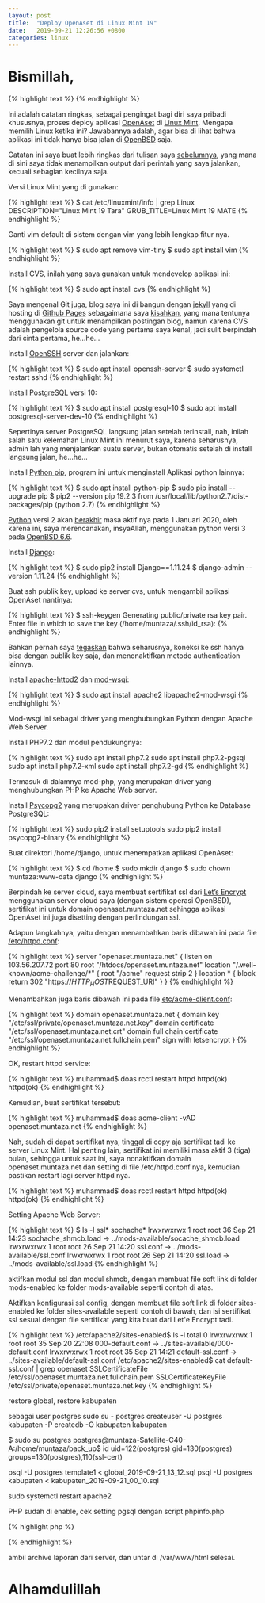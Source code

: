 ```yaml
---
layout: post
title:  "Deploy OpenAset di Linux Mint 19"
date:   2019-09-21 12:26:56 +0800
categories: linux
---
```


# Bismillah,
{% highlight text %}
{% endhighlight %}

Ini adalah catatan ringkas, sebagai pengingat bagi diri saya pribadi khususnya,
proses deploy aplikasi [OpenAset](https://github.com/muntaza/Open-Aset) di
[Linux Mint](https://www.linuxmint.com/).
Mengapa memilih Linux ketika ini? Jawabannya adalah, agar bisa di lihat bahwa aplikasi
ini tidak hanya bisa jalan di [OpenBSD](https://www.openbsd.org/) saja.

Catatan ini saya buat lebih ringkas dari tulisan saya
[sebelumnya](https://www.muntaza.id/openbsd/2019/03/17/deploy-openbsd1.html), yang mana
di sini saya tidak menampilkan output dari perintah yang saya jalankan, kecuali
sebagian kecilnya saja.


Versi Linux Mint yang di gunakan:

{% highlight text %}
$ cat /etc/linuxmint/info | grep Linux
DESCRIPTION="Linux Mint 19 Tara"
GRUB_TITLE=Linux Mint 19 MATE
{% endhighlight %}

Ganti vim default di sistem dengan vim yang lebih lengkap fitur nya.

{% highlight text %}
$ sudo apt remove vim-tiny
$ sudo apt install vim
{% endhighlight %}

Install CVS, inilah yang saya gunakan untuk mendevelop aplikasi ini:

{% highlight text %}
$ sudo apt install cvs
{% endhighlight %}

Saya mengenal
Git juga, blog saya ini di bangun dengan
[jekyll](https://jekyllrb.com/) yang di hosting di
[Github Pages](https://pages.github.com/) sebagaimana saya
[kisahkan](https://www.muntaza.id/kisah/2018/12/04/github-pages-jekyll.html),
yang mana tentunya menggunakan git untuk menampilkan postingan blog,
namun karena CVS adalah pengelola source code yang pertama saya kenal,
jadi sulit berpindah dari cinta pertama, he...he...

Install [OpenSSH](https://www.openssh.com/) server dan jalankan:

{% highlight text %}
$ sudo apt install openssh-server
$ sudo systemctl restart sshd
{% endhighlight %}

Install [PostgreSQL](https://www.postgresql.org/) versi 10:

{% highlight text %}
$ sudo apt install postgresql-10
$ sudo apt install postgresql-server-dev-10
{% endhighlight %}

Sepertinya server PostgreSQL langsung jalan setelah terinstall,
nah, inilah salah satu kelemahan Linux Mint ini menurut saya,
karena seharusnya, admin lah yang menjalankan suatu server, bukan
otomatis setelah di install langsung jalan, he...he...

Install [Python pip](https://pypi.org/project/pip/), program ini untuk menginstall
Aplikasi python lainnya:

{% highlight text %}
$ sudo apt install python-pip
$ sudo pip install --upgrade pip
$ pip2 --version
pip 19.2.3 from /usr/local/lib/python2.7/dist-packages/pip (python 2.7)
{% endhighlight %}

[Python](https://www.python.org/) versi 2 akan [berakhir](https://www.python.org/doc/sunset-python-2/) masa aktif
nya pada 1 Januari 2020, oleh karena ini, saya merencanakan, insyaAllah, menggunakan
python versi 3 pada [OpenBSD 6.6](https://www.openbsd.org/66.html).


Install [Django](https://www.djangoproject.com/):

{% highlight text %}
$ sudo pip2 install Django==1.11.24
$ django-admin --version
1.11.24
{% endhighlight %}


Buat ssh publik key,
upload ke server cvs, untuk mengambil
aplikasi OpenAset nantinya:

{% highlight text %}
$ ssh-keygen
Generating public/private rsa key pair.
Enter file in which to save the key (/home/muntaza/.ssh/id_rsa):
{% endhighlight %}

Bahkan pernah saya
[tegaskan](https://www.muntaza.id/openbsd/ssh/2018/12/09/public-key-only-ssh-openbsd.html) bahwa
seharusnya, koneksi ke ssh hanya bisa dengan publik key saja,
dan menonaktifkan metode authentication lainnya.


Install [apache-httpd2](https://httpd.apache.org/) dan
[mod-wsqi](https://modwsgi.readthedocs.io/en/develop/):


{% highlight text %}
$ sudo apt install apache2 libapache2-mod-wsgi
{% endhighlight %}

Mod-wsgi ini sebagai driver yang menghubungkan Python dengan
Apache Web Server.

Install PHP7.2 dan modul pendukungnya:

{% highlight text %}
sudo apt install php7.2
sudo apt install php7.2-pgsql
sudo apt install php7.2-xml
sudo apt install php7.2-gd
{% endhighlight %}

Termasuk di dalamnya mod-php, yang merupakan driver yang
menghubungkan PHP ke Apache Web server.

Install [Psycopg2]()
yang merupakan driver penghubung Python ke Database PostgreSQL:

{% highlight text %}
sudo pip2 install setuptools
sudo pip2 install psycopg2-binary
{% endhighlight %}

Buat direktori /home/django, untuk menempatkan aplikasi OpenAset:

{% highlight text %}
$ cd /home
$ sudo mkdir django
$ sudo chown muntaza:www-data django
{% endhighlight %}

Berpindah ke server cloud, saya membuat sertifikat ssl dari
[Let’s Encrypt](https://letsencrypt.org/) menggunakan server
cloud saya (dengan sistem operasi OpenBSD),
sertifikat ini untuk domain openaset.muntaza.net
sehingga aplikasi OpenAset ini juga disetting dengan perlindungan
ssl.

Adapun langkahnya, yaitu dengan menambahkan baris dibawah ini pada file
[/etc/httpd.conf](https://man.openbsd.org/httpd.conf):

{% highlight text %}
server "openaset.muntaza.net" {
        listen on 103.56.207.72 port 80
        root "/htdocs/openaset.muntaza.net"
        location "/.well-known/acme-challenge/*" {
                root "/acme"
                request strip 2
        }
        location * {
                block return 302 "https://$HTTP_HOST$REQUEST_URI"
        }
}
{% endhighlight %}

Menambahkan juga baris dibawah ini pada file
[etc/acme-client.conf](https://man.openbsd.org/acme-client.conf):

{% highlight text %}
domain openaset.muntaza.net {
        domain key "/etc/ssl/private/openaset.muntaza.net.key"
        domain certificate "/etc/ssl/openaset.muntaza.net.crt"
        domain full chain certificate "/etc/ssl/openaset.muntaza.net.fullchain.pem"
        sign with letsencrypt
}
{% endhighlight %}

OK, restart httpd service:

{% highlight text %}
muhammad$ doas rcctl restart httpd
httpd(ok)
httpd(ok)
{% endhighlight %}

Kemudian, buat sertifikat tersebut:

{% highlight text %}
muhammad$ doas acme-client -vAD openaset.muntaza.net
{% endhighlight %}

Nah, sudah di dapat sertifikat nya, tinggal di copy aja sertifikat tadi
ke server Linux Mint.
Hal penting lain, sertifikat ini memiliki masa aktif 3 (tiga) bulan,
sehingga untuk saat ini, saya nonaktifkan domain openaset.muntaza.net
dan setting di file /etc/httpd.conf nya, kemudian pastikan restart lagi
server httpd nya.

{% highlight text %}
muhammad$ doas rcctl restart httpd
httpd(ok)
httpd(ok)
{% endhighlight %}



Setting Apache Web Server:

{% highlight text %}
$ ls -l ssl* sochache*
lrwxrwxrwx 1 root root 36 Sep 21 14:23 sochache_shmcb.load -> ../mods-available/socache_shmcb.load
lrwxrwxrwx 1 root root 26 Sep 21 14:20 ssl.conf -> ../mods-available/ssl.conf
lrwxrwxrwx 1 root root 26 Sep 21 14:20 ssl.load -> ../mods-available/ssl.load
{% endhighlight %}

aktifkan modul ssl dan modul shmcb, dengan membuat file soft link di folder
mods-enabled ke folder mods-available seperti contoh di atas.

Aktifkan konfigurasi ssl config, dengan membuat file soft link di folder
sites-enabled ke folder sites-available seperti contoh di bawah, dan isi
sertifikat ssl sesuai dengan file sertifikat yang kita buat dari Let'e Encrypt
tadi.

{% highlight text %}
/etc/apache2/sites-enabled$ ls -l
total 0
lrwxrwxrwx 1 root root 35 Sep 20 22:08 000-default.conf -> ../sites-available/000-default.conf
lrwxrwxrwx 1 root root 35 Sep 21 14:21 default-ssl.conf -> ../sites-available/default-ssl.conf
/etc/apache2/sites-enabled$ cat default-ssl.conf | grep openaset
		SSLCertificateFile	/etc/ssl/openaset.muntaza.net.fullchain.pem
		SSLCertificateKeyFile /etc/ssl/private/openaset.muntaza.net.key
{% endhighlight %}

restore global, restore kabupaten

sebagai user postgres
sudo su - postgres
createuser -U postgres kabupaten -P
createdb -O kabupaten kabupaten


$ sudo su postgres
postgres@muntaza-Satellite-C40-A:/home/muntaza/back_up$ id
uid=122(postgres) gid=130(postgres) groups=130(postgres),110(ssl-cert)

psql -U postgres template1 < global_2019-09-21_13_12.sql
psql -U postgres kabupaten < kabupaten_2019-09-21_00_10.sql

sudo systemctl restart apache2


PHP sudah di enable, cek setting pgsql dengan script phpinfo.php

{% highlight php %}
<?php
phpinfo();
?>
{% endhighlight %}

ambil archive laporan dari server, dan untar di /var/www/html
selesai.
# Alhamdulillah

